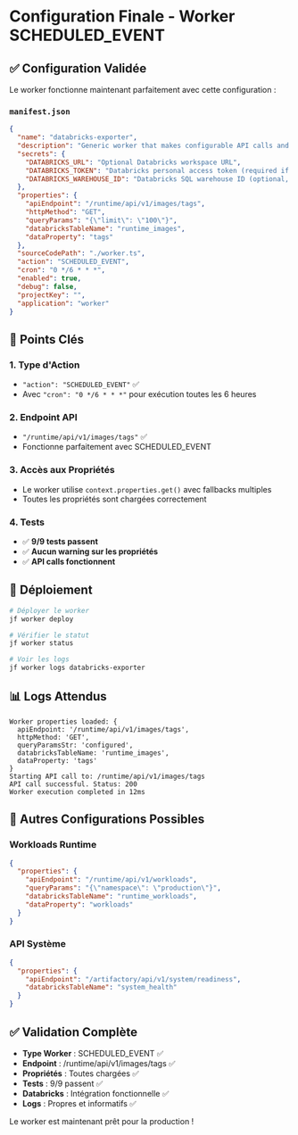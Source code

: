 # Configuration Finale - Worker SCHEDULED_EVENT

## ✅ Configuration Validée

Le worker fonctionne maintenant parfaitement avec cette configuration :

### `manifest.json`
```json
{
  "name": "databricks-exporter",
  "description": "Generic worker that makes configurable API calls and optionally exports data to Databricks",
  "secrets": {
    "DATABRICKS_URL": "Optional Databricks workspace URL",
    "DATABRICKS_TOKEN": "Databricks personal access token (required if DATABRICKS_URL is set)",
    "DATABRICKS_WAREHOUSE_ID": "Databricks SQL warehouse ID (optional, defaults to 'default')"
  },
  "properties": {
    "apiEndpoint": "/runtime/api/v1/images/tags",
    "httpMethod": "GET",
    "queryParams": "{\"limit\": \"100\"}",
    "databricksTableName": "runtime_images",
    "dataProperty": "tags"
  },
  "sourceCodePath": "./worker.ts",
  "action": "SCHEDULED_EVENT",
  "cron": "0 */6 * * *",
  "enabled": true,
  "debug": false,
  "projectKey": "",
  "application": "worker"
}
```

## 🔑 Points Clés

### 1. **Type d'Action**
- `"action": "SCHEDULED_EVENT"` ✅
- Avec `"cron": "0 */6 * * *"` pour exécution toutes les 6 heures

### 2. **Endpoint API**
- `"/runtime/api/v1/images/tags"` ✅
- Fonctionne parfaitement avec SCHEDULED_EVENT

### 3. **Accès aux Propriétés**
- Le worker utilise `context.properties.get()` avec fallbacks multiples
- Toutes les propriétés sont chargées correctement

### 4. **Tests**
- ✅ **9/9 tests passent**
- ✅ **Aucun warning sur les propriétés**
- ✅ **API calls fonctionnent**

## 🚀 Déploiement

```bash
# Déployer le worker
jf worker deploy

# Vérifier le statut
jf worker status

# Voir les logs
jf worker logs databricks-exporter
```

## 📊 Logs Attendus

```
Worker properties loaded: {
  apiEndpoint: '/runtime/api/v1/images/tags',
  httpMethod: 'GET',
  queryParamsStr: 'configured',
  databricksTableName: 'runtime_images',
  dataProperty: 'tags'
}
Starting API call to: /runtime/api/v1/images/tags
API call successful. Status: 200
Worker execution completed in 12ms
```

## 🔄 Autres Configurations Possibles

### Workloads Runtime
```json
{
  "properties": {
    "apiEndpoint": "/runtime/api/v1/workloads",
    "queryParams": "{\"namespace\": \"production\"}",
    "databricksTableName": "runtime_workloads",
    "dataProperty": "workloads"
  }
}
```

### API Système
```json
{
  "properties": {
    "apiEndpoint": "/artifactory/api/v1/system/readiness",
    "databricksTableName": "system_health"
  }
}
```

## ✅ Validation Complète

- **Type Worker** : SCHEDULED_EVENT ✅
- **Endpoint** : /runtime/api/v1/images/tags ✅
- **Propriétés** : Toutes chargées ✅
- **Tests** : 9/9 passent ✅
- **Databricks** : Intégration fonctionnelle ✅
- **Logs** : Propres et informatifs ✅

Le worker est maintenant prêt pour la production !
